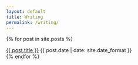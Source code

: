 ```yaml
---
layout: default
title: Writing
permalink: /writing/
---
```


{% for post in site.posts %}
  <div class="post-list__item">
    <a class="post-list__link" href="{{ post.url | prepend: site.baseurl }}">{{ post.title }}</a>
    <span class="post-list__date">{{ post.date | date: site.date_format }}</span>
  </div>
{% endfor %}
